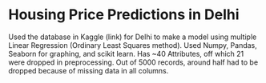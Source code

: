 # Housing Price Predictions in Delhi
Used the database in Kaggle (link) for Delhi to make a model using multiple Linear Regression (Ordinary Least Squares method).
Used Numpy, Pandas, Seaborn for graphing, and scikit learn.
Has ~40 Attributes, off which 21 were dropped in preprocessing.
Out of 5000 records, around half had to be dropped because of missing data in all columns.

